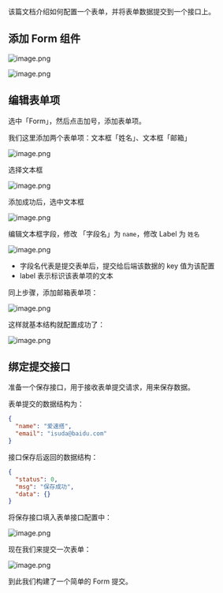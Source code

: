  
该篇文档介绍如何配置一个表单，并将表单数据提交到一个接口上。

## 添加 Form 组件

![image.png](https://bce.bdstatic.com/doc/bce-doc/ISUDA/image_d70800d.png)

![image.png](https://bce.bdstatic.com/doc/bce-doc/ISUDA/image_b81c61d.png)

## 编辑表单项

选中「Form」，然后点击加号，添加表单项。

我们这里添加两个表单项：文本框「姓名」、文本框「邮箱」

![image.png](https://bce.bdstatic.com/doc/bce-doc/ISUDA/image_63106ff.png)

选择文本框

![image.png](https://bce.bdstatic.com/doc/bce-doc/ISUDA/image_7916426.png)

添加成功后，选中文本框

![image.png](https://bce.bdstatic.com/doc/bce-doc/ISUDA/image_22ef73b.png)

编辑文本框字段，修改 「字段名」为 `name`，修改 Label 为 `姓名`

![image.png](https://bce.bdstatic.com/doc/bce-doc/ISUDA/image_4559710.png)

- 字段名代表是提交表单后，提交给后端该数据的 key 值为该配置
- label 表示标识该表单项的文本

同上步骤，添加邮箱表单项：

![image.png](https://bce.bdstatic.com/doc/bce-doc/ISUDA/image_372998f.png)

这样就基本结构就配置成功了：

![image.png](https://bce.bdstatic.com/doc/bce-doc/ISUDA/image_2779985.png)

## 绑定提交接口

准备一个保存接口，用于接收表单提交请求，用来保存数据。

表单提交的数据结构为：

```json
{
  "name": "爱速搭",
  "email": "isuda@baidu.com"
}
```

接口保存后返回的数据结构：

```json
{
  "status": 0,
  "msg": "保存成功",
  "data": {}
}
```

将保存接口填入表单接口配置中：

![image.png](https://bce.bdstatic.com/doc/bce-doc/ISUDA/image_bf290a6.png)

现在我们来提交一次表单：

![image.png](https://bce.bdstatic.com/doc/bce-doc/ISUDA/image_fafc1a8.png)

到此我们构建了一个简单的 Form 提交。
